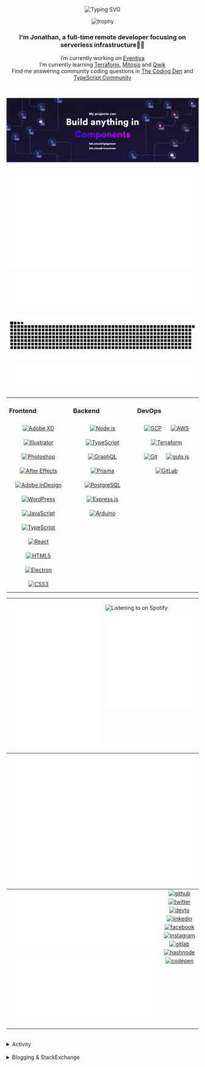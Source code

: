 <div align="center">

![Typing SVG](https://readme-typing-svg.demolab.com?font=Fira+Code&pause=1000&color=1AA9F7¢er=true&vCenter=true&width=275&lines=%3C+%F0%9F%91%8B+Hola%2C+World!+%3E;%3C+%F0%9F%91%8B+Hello%2C+World!+%3E;%3C+%F0%9F%91%8B+Bonjour%2C+World!+%3E;%3C+%F0%9F%91%8B+Welcome%2C+World+%3E)

</div>

<div align="center">

![trophy](https://github-profile-trophy.vercel.app/?username=tgtgamer&no-bg=true&no-frame=true&column=-1&margin-w=15)

</div>  
  
<div align="center">
  
###  I'm Jonathan, a full-time remote developer focusing on serverless infrastructure👨‍💻

I’m currently working on [Eventiva](https://github.com/eventiva/eventiva) </br>
I’m currently learning [Terraform](https://www.terraform.io/), [Mitosis](https://mitosis.builder.io/) and [Qwik](https://qwik.builder.io/) </br>
Find me answering community coding questions in [The Coding Den](https://discord.com/invite/code) and [TypeScript Community](https://discord.gg/typescript)

</div>
<br/>

<div align="center">

[![bit.cloud](./assets/Bit.cloud.png)](https://bit.cloud/tgtgamer)

</div>

<div align="center">

![Metrics](metrics/section-intro.svg)

</div>

<div align="center">

![Metrics](metrics/section-habbits.svg)

<picture>
  <source media="(prefers-color-scheme: dark)" srcset="games/github-snake-dark.svg" />
  <source media="(prefers-color-scheme: light)" srcset="games/github-snake.svg" />
  <img alt="github-snake" src="games/github-snake.svg" />
</picture>

![Metrics](metrics/section-languages.svg)

</div>

<table><tr><td valign="top" width="33%">

### Frontend

<div align="center">  
<a href="https://www.adobe.com/in/products/xd.html" target="_blank"><img style="margin: 10px" src="https://profilinator.rishav.dev/skills-assets/adobexd.png" alt="Adobe XD" height="50" /></a>  
<a href="https://www.adobe.com/in/products/illustrator.html" target="_blank"><img style="margin: 10px" src="https://profilinator.rishav.dev/skills-assets/adobe_illustrator-icon.svg" alt="Illustrator" height="50" /></a>  
<a href="https://www.adobe.com/in/products/photoshop.html" target="_blank"><img style="margin: 10px" src="https://profilinator.rishav.dev/skills-assets/photoshop-plain.svg" alt="Photoshop" height="50" /></a>  
<a href="https://www.adobe.com/in/products/aftereffects.html" target="_blank"><img style="margin: 10px" src="https://profilinator.rishav.dev/skills-assets/aftereffects.png" alt="After Effects" height="50" /></a>  
<a href="https://www.adobe.com/in/products/indesign.html" target="_blank"><img style="margin: 10px" src="https://profilinator.rishav.dev/skills-assets/adobeindesign.svg" alt="Adobe InDesign" height="50" /></a>  
<a href="https://wordpress.com/" target="_blank"><img style="margin: 10px" src="https://profilinator.rishav.dev/skills-assets/wordpress.png" alt="WordPress" height="50" /></a>  
<a href="https://www.javascript.com/" target="_blank"><img style="margin: 10px" src="https://profilinator.rishav.dev/skills-assets/javascript-original.svg" alt="JavaScript" height="50" /></a>  
<a href="https://www.typescriptlang.org/" target="_blank"><img style="margin: 10px" src="https://profilinator.rishav.dev/skills-assets/typescript-original.svg" alt="TypeScript" height="50" /></a>  
<a href="https://reactjs.org/" target="_blank"><img style="margin: 10px" src="https://profilinator.rishav.dev/skills-assets/react-original-wordmark.svg" alt="React" height="50" /></a>  
<a href="https://en.wikipedia.org/wiki/HTML5" target="_blank"><img style="margin: 10px" src="https://profilinator.rishav.dev/skills-assets/html5-original-wordmark.svg" alt="HTML5" height="50" /></a>  
<a href="https://www.electronjs.org/" target="_blank"><img style="margin: 10px" src="https://profilinator.rishav.dev/skills-assets/electron-original.svg" alt="Electron" height="50" /></a>  
<a href="https://www.w3schools.com/css/" target="_blank"><img style="margin: 10px" src="https://profilinator.rishav.dev/skills-assets/css3-original-wordmark.svg" alt="CSS3" height="50" /></a>  
</div>

</td><td valign="top" width="33%">

### Backend

<div align="center">  
<a href="https://nodejs.org/" target="_blank"><img style="margin: 10px" src="https://profilinator.rishav.dev/skills-assets/nodejs-original-wordmark.svg" alt="Node.js" height="50" /></a>  
<a href="https://www.typescriptlang.org/" target="_blank"><img style="margin: 10px" src="https://profilinator.rishav.dev/skills-assets/typescript-original.svg" alt="TypeScript" height="50" /></a>  
<a href="https://graphql.org/" target="_blank"><img style="margin: 10px" src="https://profilinator.rishav.dev/skills-assets/graphql.png" alt="GraphQL" height="50" /></a>  
<a href="https://www.prisma.io/" target="_blank"><img style="margin: 10px" src="https://profilinator.rishav.dev/skills-assets/prisma.png" alt="Prisma" height="50" /></a>  
<a href="https://www.postgresql.org/" target="_blank"><img style="margin: 10px" src="https://profilinator.rishav.dev/skills-assets/postgresql-original-wordmark.svg" alt="PostgreSQL" height="50" /></a>  
<a href="https://expressjs.com/" target="_blank"><img style="margin: 10px" src="https://profilinator.rishav.dev/skills-assets/express-original-wordmark.svg" alt="Express.js" height="50" /></a>  
<a href="https://www.arduino.cc/" target="_blank"><img style="margin: 10px" src="https://profilinator.rishav.dev/skills-assets/arduino.png" alt="Arduino" height="50" /></a>  
</div>

</td><td valign="top" width="33%">

### DevOps

<div align="center">  
<a href="https://cloud.google.com/" target="_blank"><img style="margin: 10px" src="https://profilinator.rishav.dev/skills-assets/google_cloud-icon.svg" alt="GCP" height="50" /></a>  
<a href="https://aws.amazon.com/" target="_blank"><img style="margin: 10px" src="https://profilinator.rishav.dev/skills-assets/amazonwebservices-original-wordmark.svg" alt="AWS" height="50" /></a>  
<a href="https://www.terraform.io/" target="_blank"><img style="margin: 10px" src="https://profilinator.rishav.dev/skills-assets/terraformio-icon.svg" alt="Terraform" height="50" /></a>  
<a href="https://github.com/" target="_blank"><img style="margin: 10px" src="https://profilinator.rishav.dev/skills-assets/git-scm-icon.svg" alt="Git" height="50" /></a>  
<a href="https://gulpjs.com/" target="_blank"><img style="margin: 10px" src="https://profilinator.rishav.dev/skills-assets/gulp-plain.svg" alt="gulp.js" height="50" /></a>  
<a href="https://about.gitlab.com/" target="_blank"><img style="margin: 10px" src="https://profilinator.rishav.dev/skills-assets/gitlab.svg" alt="GitLab" height="50" /></a>  
</div>

</td></tr></table>

<table style="border: none;"><tr style="border: none;"><td valign="top" width="50%" style="border: none;">

![Metrics](metrics/section-sponsors.svg)

</td><td valign="top" width="50%" style="border: none;">

![Listening to on Spotify](https://spotify-github-profile.vercel.app/api/view?uid=21xc6lko2t6sn466piiwtnhuq&cover_image=true&theme=novatorem&bar_color_cover=true)

![Metrics](metrics/section-leetcode.svg)

</td></tr></table>

![Metrics](metrics/section-achievements.svg)


<table style="border: none;"><tr style="border: none;"><td valign="top" width="80%" style="border: none;">

![Metrics](metrics/section-code.svg)

![Metrics](metrics/section-followup.svg)


</td><td valign="top" width="20%" style="border: none;">

<div align="center">

<a href="https://github.com/TGTGamer" target="_blank">
<img src=https://img.shields.io/badge/github-%2324292e.svg?&style=for-the-badge&logo=github&logoColor=white alt=github style="margin-bottom: 5px;" />
</a>

<a href="https://twitter.com/TGTGamer" target="_blank">
<img src=https://img.shields.io/badge/twitter-%2300acee.svg?&style=for-the-badge&logo=twitter&logoColor=white alt=twitter style="margin-bottom: 5px;" />
</a>

<a href="https://dev.to/TGTGamer" target="_blank">
<img src=https://img.shields.io/badge/dev.to-%2308090A.svg?&style=for-the-badge&logo=dev.to&logoColor=white alt=devto style="margin-bottom: 5px;" />
</a>

<a href="https://linkedin.com/in/tgtgamer" target="_blank">
<img src=https://img.shields.io/badge/linkedin-%231E77B5.svg?&style=for-the-badge&logo=linkedin&logoColor=white alt=linkedin style="margin-bottom: 5px;" />
</a>

<a href="https://www.facebook.com/jonathanstevens144" target="_blank">
<img src=https://img.shields.io/badge/facebook-%232E87FB.svg?&style=for-the-badge&logo=facebook&logoColor=white alt=facebook style="margin-bottom: 5px;" />
</a>

<a href="https://instagram.com/tgtgamer" target="_blank">
<img src=https://img.shields.io/badge/instagram-%23000000.svg?&style=for-the-badge&logo=instagram&logoColor=white alt=instagram style="margin-bottom: 5px;" />
</a>

<a href="https://gitlab.com/TGTGamer" target="_blank">
<img src=https://img.shields.io/badge/gitlab-330F63.svg?&style=for-the-badge&logo=gitlab&logoColor=white alt=gitlab style="margin-bottom: 5px;" />
</a>

<a href="https://hashnode.com/@TGTGamer" target="_blank">
<img src=https://img.shields.io/badge/hashnode-%232962FF.svg?&style=for-the-badge&logo=hashnode&logoColor=white alt=hashnode style="margin-bottom: 5px;" />
</a>

<a href="https://codepen.com/TGTGamer" target="_blank">
<img src=https://img.shields.io/badge/codepen-%23131417.svg?&style=for-the-badge&logo=codepen&logoColor=white alt=codepen style="margin-bottom: 5px;" />
</a>  
</div>

</td></tr></table>

<br/>

<details><summary> Activity </summary>
  
<table><tr><td valign="top" width="50%">

<!--START_SECTION:activity-->

1. 💪 Opened PR [#415](https://github.com/Eventiva/Eventiva/pull/415) in [Eventiva/Eventiva](https://github.com/Eventiva/Eventiva)
2. 💪 Opened PR [#414](https://github.com/Eventiva/Eventiva/pull/414) in [Eventiva/Eventiva](https://github.com/Eventiva/Eventiva)
3. 💪 Opened PR [#413](https://github.com/Eventiva/Eventiva/pull/413) in [Eventiva/Eventiva](https://github.com/Eventiva/Eventiva)
4. 💪 Opened PR [#412](https://github.com/Eventiva/Eventiva/pull/412) in [Eventiva/Eventiva](https://github.com/Eventiva/Eventiva)
5. 💪 Opened PR [#411](https://github.com/Eventiva/Eventiva/pull/411) in [Eventiva/Eventiva](https://github.com/Eventiva/Eventiva)
6. 💪 Opened PR [#410](https://github.com/Eventiva/Eventiva/pull/410) in [Eventiva/Eventiva](https://github.com/Eventiva/Eventiva)
7. 💪 Opened PR [#409](https://github.com/Eventiva/Eventiva/pull/409) in [Eventiva/Eventiva](https://github.com/Eventiva/Eventiva)
8. 💪 Opened PR [#408](https://github.com/Eventiva/Eventiva/pull/408) in [Eventiva/Eventiva](https://github.com/Eventiva/Eventiva)
9. 💪 Opened PR [#407](https://github.com/Eventiva/Eventiva/pull/407) in [Eventiva/Eventiva](https://github.com/Eventiva/Eventiva)
10. 💪 Opened PR [#406](https://github.com/Eventiva/Eventiva/pull/406) in [Eventiva/Eventiva](https://github.com/Eventiva/Eventiva)
11. 💪 Opened PR [#405](https://github.com/Eventiva/Eventiva/pull/405) in [Eventiva/Eventiva](https://github.com/Eventiva/Eventiva)
12. 💪 Opened PR [#404](https://github.com/Eventiva/Eventiva/pull/404) in [Eventiva/Eventiva](https://github.com/Eventiva/Eventiva)
13. 💪 Opened PR [#403](https://github.com/Eventiva/Eventiva/pull/403) in [Eventiva/Eventiva](https://github.com/Eventiva/Eventiva)
14. 💪 Opened PR [#402](https://github.com/Eventiva/Eventiva/pull/402) in [Eventiva/Eventiva](https://github.com/Eventiva/Eventiva)
15. 💪 Opened PR [#401](https://github.com/Eventiva/Eventiva/pull/401) in [Eventiva/Eventiva](https://github.com/Eventiva/Eventiva)
16. 💪 Opened PR [#400](https://github.com/Eventiva/Eventiva/pull/400) in [Eventiva/Eventiva](https://github.com/Eventiva/Eventiva)
17. 💪 Opened PR [#399](https://github.com/Eventiva/Eventiva/pull/399) in [Eventiva/Eventiva](https://github.com/Eventiva/Eventiva)
18. 💪 Opened PR [#398](https://github.com/Eventiva/Eventiva/pull/398) in [Eventiva/Eventiva](https://github.com/Eventiva/Eventiva)
19. 💪 Opened PR [#397](https://github.com/Eventiva/Eventiva/pull/397) in [Eventiva/Eventiva](https://github.com/Eventiva/Eventiva)
20. 💪 Opened PR [#396](https://github.com/Eventiva/Eventiva/pull/396) in [Eventiva/Eventiva](https://github.com/Eventiva/Eventiva)
21. 💪 Opened PR [#395](https://github.com/Eventiva/Eventiva/pull/395) in [Eventiva/Eventiva](https://github.com/Eventiva/Eventiva)
22. 💪 Opened PR [#394](https://github.com/Eventiva/Eventiva/pull/394) in [Eventiva/Eventiva](https://github.com/Eventiva/Eventiva)
23. 💪 Opened PR [#393](https://github.com/Eventiva/Eventiva/pull/393) in [Eventiva/Eventiva](https://github.com/Eventiva/Eventiva)
24. 💪 Opened PR [#392](https://github.com/Eventiva/Eventiva/pull/392) in [Eventiva/Eventiva](https://github.com/Eventiva/Eventiva)
25. 💪 Opened PR [#391](https://github.com/Eventiva/Eventiva/pull/391) in [Eventiva/Eventiva](https://github.com/Eventiva/Eventiva)
26. 💪 Opened PR [#390](https://github.com/Eventiva/Eventiva/pull/390) in [Eventiva/Eventiva](https://github.com/Eventiva/Eventiva)
27. ❌ Closed PR [#389](https://github.com/Eventiva/Eventiva/pull/389) in [Eventiva/Eventiva](https://github.com/Eventiva/Eventiva)
28. ❌ Closed PR [#388](https://github.com/Eventiva/Eventiva/pull/388) in [Eventiva/Eventiva](https://github.com/Eventiva/Eventiva)
29. ❌ Closed PR [#387](https://github.com/Eventiva/Eventiva/pull/387) in [Eventiva/Eventiva](https://github.com/Eventiva/Eventiva)
30. ❌ Closed PR [#386](https://github.com/Eventiva/Eventiva/pull/386) in [Eventiva/Eventiva](https://github.com/Eventiva/Eventiva)
31. ❌ Closed PR [#385](https://github.com/Eventiva/Eventiva/pull/385) in [Eventiva/Eventiva](https://github.com/Eventiva/Eventiva)
32. ❌ Closed PR [#384](https://github.com/Eventiva/Eventiva/pull/384) in [Eventiva/Eventiva](https://github.com/Eventiva/Eventiva)
33. ❌ Closed PR [#380](https://github.com/Eventiva/Eventiva/pull/380) in [Eventiva/Eventiva](https://github.com/Eventiva/Eventiva)
34. ❌ Closed PR [#383](https://github.com/Eventiva/Eventiva/pull/383) in [Eventiva/Eventiva](https://github.com/Eventiva/Eventiva)
<!--END_SECTION:activity-->

</td></tr></table></details>

<br/>

<details>
 <summary> Blogging & StackExchange </summary>
  
<!-- BLOG-POST-LIST:START -->
- [PDF-Lib - React Native - Embed Images - image.scaleToFit Error Thrown](https://stackoverflow.com/questions/75745732/pdf-lib-react-native-embed-images-image-scaletofit-error-thrown)
- [Tensorflow React - Error: modelWeightsID must be a number or number array when import](https://stackoverflow.com/questions/74309939/tensorflow-react-error-modelweightsid-must-be-a-number-or-number-array-when-i)
- [Answer by Jonathan Stevens for Fetch status on audio stream - HTTP Response](https://stackoverflow.com/questions/67752301/fetch-status-on-audio-stream-http-response/67757137#67757137)
- [Fetch status on audio stream - HTTP Response](https://stackoverflow.com/questions/67752301/fetch-status-on-audio-stream-http-response)
- [Github Actions detect author_association](https://stackoverflow.com/questions/63188674/github-actions-detect-author-association)
- [Answer by Jonathan Stevens for React styling - Overflow issues - Expo &amp; Electron single workflow](https://stackoverflow.com/questions/59939824/react-styling-overflow-issues-expo-electron-single-workflow/59941715#59941715)
- [React styling - Overflow issues - Expo &amp; Electron single workflow](https://stackoverflow.com/questions/59939824/react-styling-overflow-issues-expo-electron-single-workflow)
- [React WebkitAppRegion Warnings](https://stackoverflow.com/questions/59870837/react-webkitappregion-warnings)
- [Dialogflow &amp; Express -- Fulfilment](https://stackoverflow.com/questions/57964582/dialogflow-express-fulfilment)
- [Answer by Jonathan Stevens for SVG Changing specific colour - CSS &amp; JS](https://stackoverflow.com/questions/51461082/svg-changing-specific-colour-css-js/51467484#51467484)
- [SVG Changing specific colour - CSS &amp; JS](https://stackoverflow.com/questions/51461082/svg-changing-specific-colour-css-js)
- [Complex Wireframe to solid for use in Autodesk 2018](https://stackoverflow.com/questions/47948929/complex-wireframe-to-solid-for-use-in-autodesk-2018)
- [Cookie based Redirection using Javascript](https://stackoverflow.com/questions/47686107/cookie-based-redirection-using-javascript)
- [How to make the bot know if its messaged someone before? C# based SteamBot](https://stackoverflow.com/questions/44035406/how-to-make-the-bot-know-if-its-messaged-someone-before-c-sharp-based-steambot)
- [How to convert fs:path to variable](https://stackoverflow.com/questions/43879791/how-to-convert-fspath-to-variable)
<!-- BLOG-POST-LIST:END -->
  
</details>
<br />
